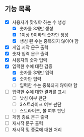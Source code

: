 ## 기능 목록

- [x] 사용자가 맞춰야 하는 수 생성
    - [x] 숫자를 3개만 생성
    - [x] 1이상 9이하의 숫자만 생성
    - [x] 생성 된 수는 중복되지 않아야 함
- [x] 게임 시작 문구 출력
- [x] 숫자 입력 문구 출력
- [x] 사용자의 숫자 입력
- [x] 입력한 수에 대한 검증
    - [x] 숫자를 3개만 입력
    - [x] 숫자만 입력
    - [ ] 입력한 수는 중복되지 않아야 함
- [ ] 입력한 수에 대한 결과를 표시
    - [ ] 낫싱 여부 판단
    - [ ] 3스트라이크 여부 판단
    - [ ] 스트라이크, 볼 여부 판단
- [ ] 게임 종료 문구 출력
- [ ] 재시작 문구 출력
- [ ] 재시작 및 종료에 대한 처리